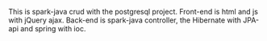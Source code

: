 This is spark-java crud with the postgresql project. Front-end is html and js with jQuery ajax. 
Back-end is spark-java controller, the Hibernate with JPA-api and spring with ioc.
